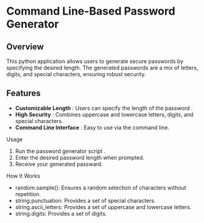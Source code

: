 # Command Line-Based Password Generator

## Overview
This python application allows users to generate secure passwords by specifying the desired length. The generated passwords are a mix of letters, digits, and special characters, ensuring robust security.

## Features
- **Customizable Length** : Users can specify the length of the password .
- **High Security** : Combines uppercase and lowercase letters, digits, and special characters.
- **Command Line Interface** : Easy to use via the command line.

Usage
1. Run the password generator script .
2. Enter the desired password  length when prompted.
3. Receive your generated passward.

How It Works
- random.sample(): Ensures a random selection of characters without repetition.
- string.punctuation: Provides a set of special characters.
- string.ascii_letters: Provides a set of uppercase and lowercase letters.
- string.digits: Provides a set of digits.
  
